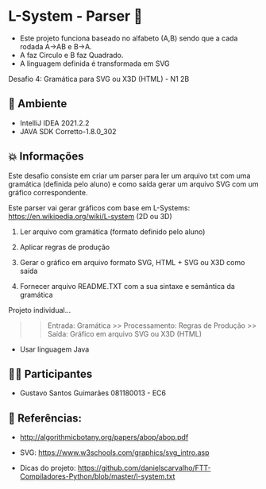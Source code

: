 # L-System - Parser 📝
- Este projeto funciona baseado no alfabeto (A,B) sendo que a cada rodada  A->AB e B->A. 
- A faz Circulo e B faz Quadrado.
- A linguagem definida é transformada em SVG

Desafio 4: Gramática para SVG ou X3D (HTML) - N1 2B

## :hammer: Ambiente

- IntelliJ IDEA 2021.2.2
- JAVA SDK Corretto-1.8.0_302

## 💥 Informações 

Este desafio consiste em criar um parser para ler um arquivo txt com uma gramática (definida pelo aluno) e como saída gerar um arquivo SVG com um gráfico correspondente.

Este parser vai gerar gráficos com base em L-Systems: https://en.wikipedia.org/wiki/L-system (2D ou 3D)

1. Ler arquivo com gramática (formato definido pelo aluno)

2. Aplicar regras de produção

3. Gerar o gráfico em arquivo formato SVG, HTML + SVG ou X3D como saída

4. Fornecer arquivo README.TXT com a sua sintaxe e semântica da gramática

Projeto individual...

>>  Entrada: Gramática >> Processamento: Regras de Produção >> Saída: Gráfico em arquivo SVG ou X3D (HTML)

- Usar linguagem Java 

## 👨‍💻  Participantes
- Gustavo Santos Guimarães 081180013 - EC6

## 📙 Referências:

- http://algorithmicbotany.org/papers/abop/abop.pdf

- SVG: https://www.w3schools.com/graphics/svg_intro.asp

- Dicas do projeto: https://github.com/danielscarvalho/FTT-Compiladores-Python/blob/master/l-system.txt
